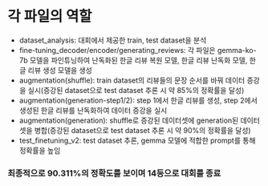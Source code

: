 각 파일의 역할
=============
* dataset_analysis: 대회에서 제공한 train, test dataset을 분석
* fine-tuning_decoder/encoder/generating_reviews: 각 파일은 gemma-ko-7b 모델을 파인튜닝하여 난독화된 한글 리뷰 복원 모델, 한글 리뷰 난독화 모델, 한글 리뷰 생성 모델을 생성
* augmentation(shuffle): train dataset의 리뷰들의 문장 순서를 바꿔 데이터 증강을 실시(증강된 dataset으로 test dataset 추론 시 약 85%의 정확률을 달성)
* augmentation(generation-step1/2): step 1에서 한글 리뷰를 생성, step 2에서 생성된 한글 리뷰를 난독화하여 데이터 증강을 실시
* augmentation(generation): shuffle로 증강된 데이터셋에 generation된 데이터셋을 병합(증강된 dataset으로 test dataset 추론 시 약 90%의 정확률을 달성)
* test_finetuning_v2: test dataset 추론, gemma 모델에 적합한 prompt를 통해 정확률을 높임

### 최종적으로 90.311%의 정확도를 보이며 14등으로 대회를 종료
